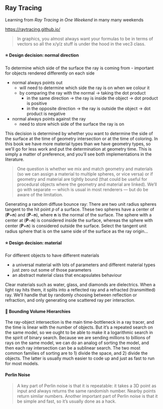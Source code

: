 ## Ray Tracing

Learning from *Ray Tracing in One Weekend* in many many weekends

https://raytracing.github.io/

> In graphics, you almost always want your formulas to be in terms of vectors so all the x/y/z stuff is under the hood in the vec3 class.


#### ⭐️ Design decision: normal direction
To determine which side of the surface the ray is coming from - important for objects rendered differently on each side
* normal always points out
  - will need to determine which side the ray is on when we colour it
  - by comparing the ray with the normal -> taking the dot product
    - in the same direction -> the ray is inside the object -> dot product is positive
    - in the opposite direction -> the ray is outside the object -> dot product is negative
* normal always points against the ray
  - need to store which side of the surface the ray is on
  
This decision is determined by whether you want to determine the side of the surface at the time of geometry intersection or at the time of coloring. In this book we have more material types than we have geometry types, so we'll go for less work and put the determination at geometry time. This is simply a matter of preference, and you'll see both implementations in the literature.

> One question is whether we mix and match geometry and materials (so we can assign a material to multiple spheres, or vice versa) or if geometry and material are tightly bound (that could be useful for procedural objects where the geometry and material are linked). We’ll go with separate — which is usual in most renderers — but do be aware of the limitation.

Generating a random diffuse bounce ray:
There are two unit radius spheres tangent to the hit point 𝑝 of a surface. These two spheres have a center of (𝐏+𝐧) and (𝐏−𝐧), where 𝐧 is the normal of the surface. The sphere with a center at (𝐏−𝐧) is considered inside the surface, whereas the sphere with center (𝐏+𝐧) is considered outside the surface. Select the tangent unit radius sphere that is on the same side of the surface as the ray origin...


#### ⭐️ Design decision: material 
For different objects to have different materials
* a universal material with lots of parameters and different material types just zero out some of those parameters
* an abstract material class that encapsulates behaviour

Clear materials such as water, glass, and diamonds are dielectrics. When a light ray hits them, it splits into a reflected ray and a refracted (transmitted) ray. We’ll handle that by randomly choosing between reflection or refraction, and only generating one scattered ray per interaction.


#### 📕 Bounding Volume Hierarchies
The ray-object intersection is the main time-bottleneck in a ray tracer, and the time is linear with the number of objects. But it’s a repeated search on the same model, so we ought to be able to make it a logarithmic search in the spirit of binary search. Because we are sending millions to billions of rays on the same model, we can do an analog of sorting the model, and then each ray intersection can be a sublinear search. The two most common families of sorting are to 1) divide the space, and 2) divide the objects. The latter is usually much easier to code up and just as fast to run for most models.


#### Perlin Noise
> A key part of Perlin noise is that it is repeatable: it takes a 3D point as input and always returns the same randomish number. Nearby points return similar numbers. Another important part of Perlin noise is that it be simple and fast, so it’s usually done as a hack.



